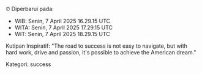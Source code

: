 ⏰ Diperbarui pada:
- WIB: Senin, 7 April 2025 16.29.15 UTC
- WITA: Senin, 7 April 2025 17.29.15 UTC
- WIT: Senin, 7 April 2025 18.29.15 UTC

Kutipan Inspiratif:
"The road to success is not easy to navigate, but with hard work, drive and passion, it's possible to achieve the American dream."


Kategori: success

